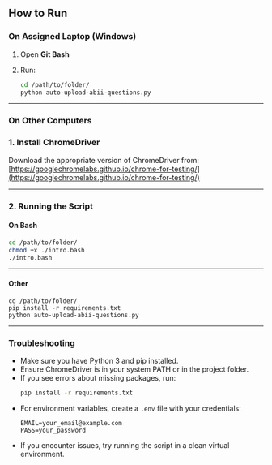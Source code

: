 ## How to Run

### On Assigned Laptop (Windows)

1. Open **Git Bash**
2. Run:

   ```bash
   cd /path/to/folder/
   python auto-upload-abii-questions.py
   ```

---

### On Other Computers

### 1. Install ChromeDriver

Download the appropriate version of ChromeDriver from:  
[https://googlechromelabs.github.io/chrome-for-testing/](https://googlechromelabs.github.io/chrome-for-testing/)

---

### 2. Running the Script

#### On Bash

```bash
cd /path/to/folder/
chmod +x ./intro.bash
./intro.bash
```

---

#### Other
```
cd /path/to/folder/
pip install -r requirements.txt
python auto-upload-abii-questions.py
```

---

### Troubleshooting

- Make sure you have Python 3 and pip installed.
- Ensure ChromeDriver is in your system PATH or in the project folder.
- If you see errors about missing packages, run:  
  ```bash
  pip install -r requirements.txt
  ```
- For environment variables, create a `.env` file with your credentials:
  ```
  EMAIL=your_email@example.com
  PASS=your_password
  ```
- If you encounter issues, try running the script in a clean virtual environment.

